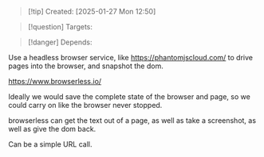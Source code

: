 
>[!tip] Created: [2025-01-27 Mon 12:50]

>[!question] Targets: 

>[!danger] Depends: 

Use a headless browser service, like https://phantomjscloud.com/ to drive pages into the browser, and snapshot the dom.

https://www.browserless.io/

Ideally we would save the complete state of the browser and page, so we could carry on like the browser never stopped.

browserless can get the text out of a page, as well as take a screenshot, as well as give the dom back.

Can be a simple URL call.